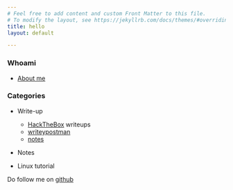 ```yaml
---
# Feel free to add content and custom Front Matter to this file.
# To modify the layout, see https://jekyllrb.com/docs/themes/#overriding-theme-defaults
title: hello
layout: default

---
```

### Whoami
- [About me](/whoami)

### Categories
- Write-up
  - [HackTheBox](/HTB/htbObscurity) writeups
  - [writeypostman](/htbPostman)
  - [notes](/notes)
  
- Notes

- Linux tutorial

Do follow me on [github](https://github.com/faisalfs10x)
